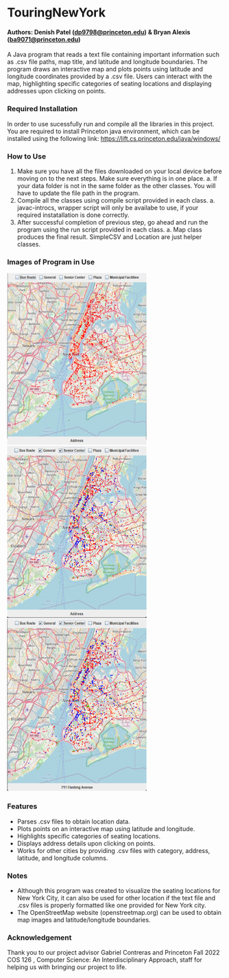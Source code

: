 # TouringNewYork
#### Authors: Denish Patel (dp9798@princeton.edu) & Bryan Alexis (ba9071@princeton.edu)

A Java program that reads a text file containing important information such as .csv file paths, map title, and latitude and longitude boundaries. The program draws an interactive map and plots points using latitude and longitude coordinates provided by a .csv file. Users can interact with the map, highlighting specific categories of seating locations and displaying addresses upon clicking on points.

### Required Installation 
In order to use sucessfully run and compile all the libraries in this project. You are required to install Princeton java environment, which can be installed using the following link: https://lift.cs.princeton.edu/java/windows/

### How to Use
1. Make sure you have all the files downloaded on your local device before moving on to the next steps. Make sure everything is in one place.
   a. If your data folder is not in the same folder as the other classes. You will have to update the file path in the program.
2. Compile all the classes using compile script provided in each class.
   a. javac-introcs, wrapper script will only be availabe to use, if your required instatallation is done correctly.
3. After successful completion of previous step, go ahead and run the program using the run script provided in each class.
   a. Map class produces the final result. SimpleCSV and Location are just helper classes. 

### Images of Program in Use
<img src="https://github.com/Denish2003/TouringNewYork/blob/main/readmeImg1.PNG" width="325px" height="400px">
<img src="https://github.com/Denish2003/TouringNewYork/blob/main/readmeImg2.png" width="325px" height="400px">
<img src="https://github.com/Denish2003/TouringNewYork/blob/main/readmeImg3.png" width="325px" height="400px">

### Features
- Parses .csv files to obtain location data.
- Plots points on an interactive map using latitude and longitude.
- Highlights specific categories of seating locations.
- Displays address details upon clicking on points.
- Works for other cities by providing .csv files with category, address, latitude, and longitude columns.

### Notes
- Although this program was created to visualize the seating locations for New York City, it can also be used for other location if the text file and .csv files is properly formatted like one provided for New York city.
- The OpenStreetMap website (openstreetmap.org) can be used to obtain map images and latitude/longitude boundaries.

### Acknowledgement 
Thank you to our project advisor Gabriel Contreras and Princeton Fall 2022 COS 126 , Computer Science: An Interdisciplinary Approach, staff for helping us with bringing our project to life.

